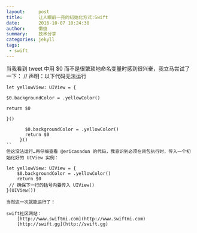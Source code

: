 ```yaml
---
layout:     post
title:      让人眼前一亮的初始化方式:Swift
date:       2016-10-07 10:24:30
author:     懒虫
summary:    技术分享
categories: jekyll
tags:
 - swift
---
```



当我看到 tweet 中用 $0 而不是很繁琐地命名变量时感到很兴奋，我立马尝试了一下：
// 声明：以下代码无法运行

``let yellowView: UIView = {``

``$0.backgroundColor = .yellowColor()``

``return $0``

``}()``


``` let yellowView: UIView = {
       $0.backgroundColor = .yellowColor()    
       return $0
     }()
``
但这没法运行…再仔细查看 @ericasadun 的代码，我意识到必须在闭包执行时，传入一个初始化好的 UIView 实例：      

```
    let yellowView: UIView = {      
        $0.backgroundColor = .yellowColor()      
        return $0    
     // 确保下一行的括号内要传入 UIView()    
    }(UIView())    
```    
当然这一次就能运行了！    

swift社区网站：
    [http://www.swiftmi.com](http://www.swiftmi.com)  
    [http://swift.gg](http://swift.gg)  
